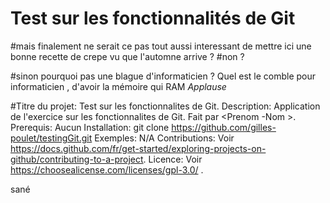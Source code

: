 # Test sur les fonctionnalités de Git 

#mais finalement ne serait ce pas tout aussi interessant de mettre ici une bonne recette de crepe vu que l'automne arrive ? 
#non ?


#sinon pourquoi pas une blague d'informaticien ? Quel est le comble pour informaticien , d'avoir la mémoire qui RAM *Applause*

 #Titre du projet: Test sur les fonctionnalites de Git.
 Description: Application de l'exercice sur les fonctionnalites de Git. Fait par <Prenom -Nom >.
 Prerequis: Aucun
 Installation: git clone https://github.com/gilles-poulet/testingGit.git
 Exemples: N/A
 Contributions: Voir https://docs.github.com/fr/get-started/exploring-projects-on-github/contributing-to-a-project.
 Licence: Voir https://choosealicense.com/licenses/gpl-3.0/ .

sané
